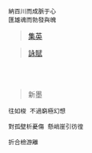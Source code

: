     
    納百川而成脈于心
    匯雄魂而勃發與魄
    
    

> [集英](https://github.com/Lost-Monument/NeuralLine/blob/master/%E6%96%82%E5%B7%9B%E9%9B%86/%E9%9B%86%E8%8B%B1.md)

> [詠](https://github.com/Lost-Monument/NeuralLine/blob/master/%E6%96%82%E5%B7%9B%E9%9B%86/%E8%A9%A0.md)[賦](https://github.com/Lost-Monument/NeuralLine/blob/master/%E6%96%82%E5%B7%9B%E9%9B%86/%E8%B3%A6.md)

<br />
<br />

> 新墨

    往如梭 不過窮極幻想
    
    對孤壁析憂傷 懸峭崖引彷徨
    
    折合檢游離
    
    
